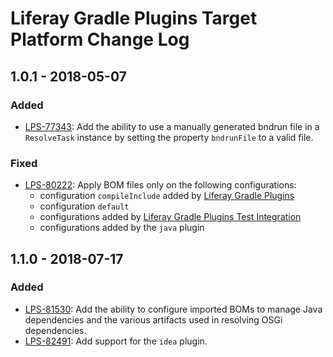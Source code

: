 # Liferay Gradle Plugins Target Platform Change Log

## 1.0.1 - 2018-05-07

### Added
- [LPS-77343]: Add the ability to use a manually generated bndrun file in a
`ResolveTask` instance by setting the property `bndrunFile` to a valid file.

### Fixed
- [LPS-80222]: Apply BOM files only on the following configurations:
	- configuration `compileInclude` added by [Liferay Gradle Plugins]
	- configuration `default`
	- configurations added by [Liferay Gradle Plugins Test Integration]
	- configurations added by the `java` plugin

## 1.1.0 - 2018-07-17

### Added
- [LPS-81530]: Add the ability to configure imported BOMs to manage Java
dependencies and the various artifacts used in resolving OSGi dependencies.
- [LPS-82491]: Add support for the `idea` plugin.

[Liferay Gradle Plugins]: https://github.com/liferay/liferay-portal/tree/master/modules/sdk/gradle-plugins
[Liferay Gradle Plugins Test Integration]: https://github.com/liferay/liferay-portal/tree/master/modules/sdk/gradle-plugins-test-integration
[LPS-77343]: https://issues.liferay.com/browse/LPS-77343
[LPS-80222]: https://issues.liferay.com/browse/LPS-80222
[LPS-81530]: https://issues.liferay.com/browse/LPS-81530
[LPS-82491]: https://issues.liferay.com/browse/LPS-82491